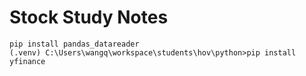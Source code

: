 <h1>Stock Study Notes</h1>

```
pip install pandas_datareader
(.venv) C:\Users\wangq\workspace\students\hov\python>pip install yfinance
```